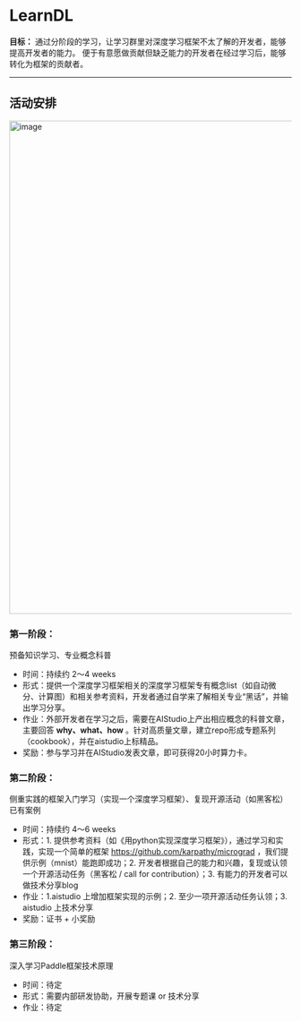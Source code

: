 # LearnDL

**目标：** 通过分阶段的学习，让学习群里对深度学习框架不太了解的开发者，能够提高开发者的能力。 便于有意愿做贡献但缺乏能力的开发者在经过学习后，能够转化为框架的贡献者。



--------
## 活动安排

<img width="881" alt="image" src="https://user-images.githubusercontent.com/70642955/211499445-d5310c6e-01c7-4a47-8435-36c47bdee44e.png">

### 第一阶段：
预备知识学习、专业概念科普
* 时间：持续约 2～4 weeks
* 形式：提供一个深度学习框架相关的深度学习框架专有概念list（如自动微分、计算图）和相关参考资料，开发者通过自学来了解相关专业“黑话”，并输出学习分享。
* 作业：外部开发者在学习之后，需要在AIStudio上产出相应概念的科普文章，主要回答 **why、what、how** 。针对高质量文章，建立repo形成专题系列（cookbook），并在aistudio上标精品。
* 奖励：参与学习并在AIStudio发表文章，即可获得20小时算力卡。

### 第二阶段：
侧重实践的框架入门学习（实现一个深度学习框架）、复现开源活动（如黑客松）已有案例
* 时间：持续约 4～6 weeks
* 形式：1. 提供参考资料（如《用python实现深度学习框架》），通过学习和实践，实现一个简单的框架 https://github.com/karpathy/micrograd ，我们提供示例（mnist）能跑即成功；2. 开发者根据自己的能力和兴趣，复现或认领一个开源活动任务（黑客松 / call for contribution）；3. 有能力的开发者可以做技术分享blog
* 作业：1.aistudio 上增加框架实现的示例；2. 至少一项开源活动任务认领；3. aistudio 上技术分享
* 奖励：证书 + 小奖励

### 第三阶段：
深入学习Paddle框架技术原理
* 时间：待定
* 形式：需要内部研发协助，开展专题课 or 技术分享
* 作业：待定
